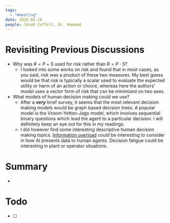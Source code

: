 ```yaml
---
tags:
  - "#meeting"
date: 2025-02-14
people: Jonah Coffelt, Dr. Hammad
---
```

# Revisiting Previous Discussions
- Why was $R=P+S$ used for risk rather than $R=P\cdot S$?
	- I looked into some works on risk and found that in most cases, as you said, risk was a product of these two measures. My best guess would be that risk is typically a scalar used to evaluate the expected utility or harm of an action or choice, whereas here the authors' model uses a vector form of risk that can be minimized on two axes.
- What models of human decision making could we use?
	- After a ***very*** brief survey, it seems that the most relevant decision making models would be graph based decision trees. A popular model is the Vroom-Yetton-Jago model, which involves sequential binary questions which lead the agent to a particular decision. I will definitely keep an eye out for this in my readings. 
	- I did however find some interesting descriptive human decision making topics. [Information overload](https://courses.washington.edu/pbafhall/514/514%20Readings/Hall-OBHDP.pdf) could be interesting to consider in how AI presents data to human agents. Decision fatigue could be interesting in plant or operator situations. 

# Summary
- 

# Todo
- [ ]     